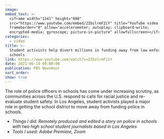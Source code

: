 ```yaml
---
image:
embed_text: >-
  <iframe width="1241" height="698"
  src="https://www.youtube.com/embed/2IbzlrmF2iY" title="YouTube video player"
  frameborder="0" allow="accelerometer; autoplay; clipboard-write;
  encrypted-media; gyroscope; picture-in-picture" allowfullscreen></iframe>
categories:
  - video
title: >-
  Student activists help divert millions in funding away from law enforcement in
  schools
link: https://www.youtube.com/watch?v=2IbzlrmF2iY
date: 2021-06-14 00:00:00
publication: PBS NewsHour
sort_order:
show: true
---
```

The role of police officers in schools has come under increasing scrutiny, as communities across the U.S. respond to calls for racial justice and re-evaluate student safety. In Los Angeles, student activists played a major role in getting the school district to move away from funding police in schools.

* *Things I did: Remotely produced and edited a story on police in schools with two high school student journalists based in Los Angeles*
* *Tools I used: Adobe Premiere, Zoom*
